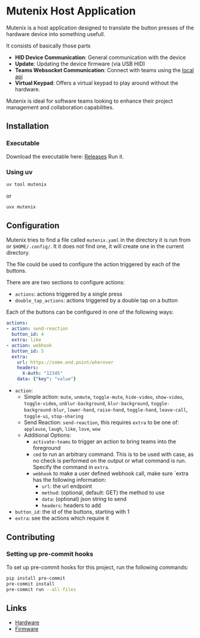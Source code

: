 # Mutenix Host Application

Mutenix is a host application designed to translate the button presses of the hardware device into something usefull.

It consists of basically those parts

- **HID Device Communication**: General communication with the device
- **Update**: Updating the device firmware (via USB HID)
- **Teams Websocket Communication**: Connect with teams using the [local api](#enable-local-api)
- **Virtual Keypad**: Offers a virtual keypad to play around without the hardware.

Mutenix is ideal for software teams looking to enhance their project management and collaboration capabilities.

## Installation

### Executable

Download the executable here: [Releases](https://github.com/mutenix-org/software-host/releases/latest)
Run it.

### Using uv

```bash
uv tool mutenix
```

or

```bash
uvx mutenix
```

## Configuration

Mutenix tries to find a file called `mutenix.yaml` in the directory it is run from or `$HOME/.config/`. It it does not find one, it will create one in the current directory.

The file could be used to configure the action triggered by each of the buttons.

There are are two sections to configure actions:

- `actions`: actions triggered by a single press
- `double_tap_actions`: actions triggered by a double tap on a button

Each of the buttons can be configured in one of the following ways:

```yaml
actions:
- action: send-reaction
  button_id: 4
  extra: like
- action: webhook
  button_id: 5
  extra:
    url: https://some.end.point/wherever
    headers:
      X-Auth: "12345"
    data: {"key": "value"}
```

- `action`:
    - Simple action: `mute`, `unmute`, `toggle-mute`, `hide-video`, `show-video`, `toggle-video`, `unblur-background`, `blur-background`, `toggle-background-blur`, `lower-hand`, `raise-hand`, `toggle-hand`, `leave-call`, `toggle-ui`, `stop-sharing`
    - Send Reaction: `send-reaction`, this requires `extra` to be one of: `applause`, `laugh`, `like`, `love`, `wow`
    - Additional Options:
      - `activate-teams` to trigger an action to bring teams into the foreground
      - `cmd` to run an arbitrary command. This is to be used with case, as no check is performed on the output or what command is run. Specify the command in `extra`.
      - `webhook` to make a user defined webhook call, make sure `extra has the following information:
        - `url`: the url endpoint
        - `method`: (optional, default: GET) the method to use
        - `data`: (optional) json string to send
        - `headers`: headers to add
- `button_id`: the id of the buttons, starting with 1
- `extra`: see the actions which require it


## Contributing

### Setting up pre-commit hooks

To set up pre-commit hooks for this project, run the following commands:

```sh
pip install pre-commit
pre-commit install
pre-commit run --all-files
```


## Links

- [Hardware](https://github.com/mutenix-org/hardware-macroboard)
- [Firmware](https://github.com/mutenix-org/firmware-macroboard)
